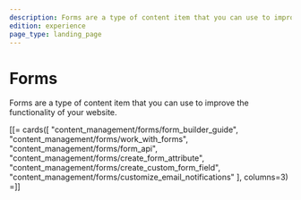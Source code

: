 ```yaml
---
description: Forms are a type of content item that you can use to improve the functionality of your website.
edition: experience
page_type: landing_page
---
```


# Forms

Forms are a type of content item that you can use to improve the functionality of your website.

[[= cards([
    "content_management/forms/form_builder_guide",
    "content_management/forms/work_with_forms",
    "content_management/forms/form_api",
    "content_management/forms/create_form_attribute",
    "content_management/forms/create_custom_form_field",
    "content_management/forms/customize_email_notifications"
], columns=3) =]]
